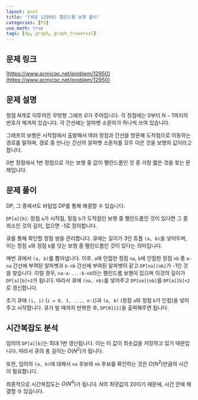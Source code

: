 ```yaml
---
layout: post
title: "[백준 12950] 팰린드롬 보행 풀이"
categories: [PS]
use_math: true
tags: [dp, graph, graph_traversal]
---
```


## 문제 링크
[https://www.acmicpc.net/problem/12950](https://www.acmicpc.net/problem/12950)

## 문제 설명

정점 $N$개로 이루어진 무방향 그래프 $G$가 주어집니다.
각 정점에는 $0$부터 $N-1$까지의 번호가 매겨져 있습니다.
각 간선에는 알파벳 소문자가 하나씩 쓰여 있습니다.

그래프의 보행은 시작점에서 출발해서 여러 정점과 간선을 방문해 도착점으로 이동하는 경로를 말하며, 경로 중 만나는 간선의 알파벳 소문자를 모두 이은 것을 보행의 값이라고 합니다.

$0$번 정점에서 $1$번 정점으로 가는 보행 중 값이 팰린드롬인 것 중 가장 짧은 것을 찾는 문제입니다.

## 문제 풀이

DP, 그 중에서도 바텀업 DP를 통해 해결할 수 있습니다.

`DP[a][b]`: 정점 `a`가 시작점, 정점 `b`가 도착점인 보행 중 팰린드롬인 것이 있다면 그 중 최소인 것의 길이, 없으면 -1로 정의합니다.

큐를 통해 확인할 정점 쌍을 관리합니다.
큐에는 길이가 3인 튜플 `(a, b)`을 넣어두며, 이는 정점 `a`와 정점 `b`를 잇는 보행 중 팰린드롬인 것이 있다는 의미입니다.

매번 큐에서 `(a, b)`를 뽑아냅니다.
이후, `a`에 인접한 정점 `na`, `b`에 인접한 정점 `nb` 중 `a-na` 간선에 부여된 알파벳과 `b-nb` 간선에 부여된 알파벳이 같고 `DP[na][nb]`가 -1인 것을 찾습니다.
이럴 경우, `na-a-...-b-nb`라는 팰린드롬 보행이 있으며 이것의 길이가 `DP[a][b]+2`가 됩니다.
따라서 큐에 `(na, nb)`를 넣어주고 `DP[na][nb]`를 `DP[a][b]+2`로 갱신합니다.

초기 큐에 `(i, i)` (`i = 0, 1, ..., n-1`)과 `(a, b)` (정점 `a`와 정점 `b`가 인접)을 넣어주고 시작합니다.
큐가 빌 때까지 반복한 후, `DP[0][1]`을 출력해주면 됩니다.

## 시간복잡도 분석

임의의 `DP[a][b]`는 최대 1번 갱신됩니다.
이는 이 값이 최솟값을 저장하고 있기 때문입니다.
따라서 큐의 총 길이는 $O(N^2)$가 됩니다.

또한, 임의의 `(a, b)`에 대해서 `na` 후보와 `nb` 후보를 확인하는 것은 $O(N^2)$만큼의 시간이 필요합니다.

최종적으로 시간복잡도는 $O(N^4)$가 됩니다.
$N$의 최댓값이 20이기 때문에, 시간 안에 해결할 수 있습니다.
